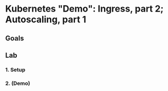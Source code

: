 # Kubernetes "Demo": Ingress, part 2; Autoscaling, part 1

## Goals

## Lab

### 1. Setup

### 2. (Demo)

